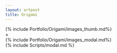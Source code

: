 ```yaml
---
layout: artpost
title: Origami
---
```


<style>
	#origami {
		background-color: black;
		color: white}
</style>
<div>
	{% include Portfolio/Origami/images_thumb.md%}
	<!-- The Modal -->
	<div id="myModal" class="modal">
	  <span class="close cursor" onclick="closeModal()">&times;</span>
	  <div class="modal-content">
	    {% include Portfolio/Origami/images_modal.md%}   
	  </div>
	</div>
	{% include Scripts/modal.md %}
</div>
